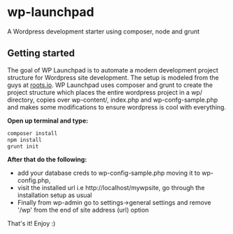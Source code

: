 wp-launchpad
============

A Wordpress development starter using composer, node and grunt

## Getting started

The goal of WP Launchpad is to automate a modern development project structure for Wordpress site development. The setup is modeled from the guys at [roots.io](http://roots.io/using-composer-with-wordpress/). WP Launchpad uses composer and grunt to create the project structure which places the entire wordpress project in a wp/ directory, copies over wp-content/, index.php and wp-confg-sample.php and makes some modifications to ensure wordpress is cool with everything.

__Open up terminal and type:__

```bash
composer install
npm install
grunt init
```

__After that do the following:__
 - add your database creds to wp-config-sample.php moving it to wp-config.php, 
 - visit the installed url i.e http://localhost/mywpsite, go through the installation setup as usual
 - Finally from wp-admin go to settings->general settings and remove '/wp' from the end of site address (url) option

That's it! Enjoy :)
